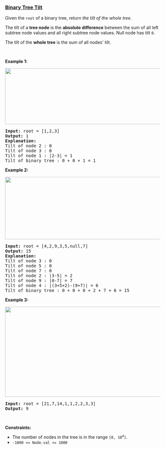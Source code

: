 ### [Binary Tree Tilt](https://leetcode.com/problems/binary-tree-tilt)

<p>Given the <code>root</code> of a binary tree, return <em>the tilt of the whole tree</em>.</p>

<p>The tilt of a <b>tree node</b> is&nbsp;the <b>absolute difference</b> between the sum of all left subtree node values and all right subtree node values. Null node has tilt <code>0</code>.</p>

<p>The tilt of the <b>whole tree</b> is the sum of all nodes&#39; tilt.</p>

<p>&nbsp;</p>
<p><strong>Example 1:</strong></p>
<img alt="" src="https://assets.leetcode.com/uploads/2020/10/20/tilt1.jpg" style="width: 712px; height: 182px;" />
<pre>
<strong>Input:</strong> root = [1,2,3]
<strong>Output:</strong> 1
<strong>Explanation:</strong> 
Tilt of node 2 : 0
Tilt of node 3 : 0
Tilt of node 1 : |2-3| = 1
Tilt of binary tree : 0 + 0 + 1 = 1
</pre>

<p><strong>Example 2:</strong></p>
<img alt="" src="https://assets.leetcode.com/uploads/2020/10/20/tilt2.jpg" style="width: 800px; height: 203px;" />
<pre>
<strong>Input:</strong> root = [4,2,9,3,5,null,7]
<strong>Output:</strong> 15
<strong>Explanation:</strong> 
Tilt of node 3 : 0
Tilt of node 5 : 0
Tilt of node 7 : 0
Tilt of node 2 : |3-5| = 2
Tilt of node 9 : |0-7| = 7
Tilt of node 4 : |(3+5+2)-(9+7)| = 6
Tilt of binary tree : 0 + 0 + 0 + 2 + 7 + 6 = 15
</pre>

<p><strong>Example 3:</strong></p>
<img alt="" src="https://assets.leetcode.com/uploads/2020/10/20/tilt3.jpg" style="width: 800px; height: 293px;" />
<pre>
<strong>Input:</strong> root = [21,7,14,1,1,2,2,3,3]
<strong>Output:</strong> 9
</pre>

<p>&nbsp;</p>
<p><strong>Constraints:</strong></p>

<ul>
	<li>The number of nodes in the tree is in the range <code>[0, 10<sup>4</sup>]</code>.</li>
	<li><code>-1000 &lt;= Node.val &lt;= 1000</code></li>
</ul>
